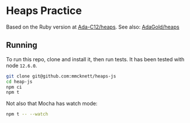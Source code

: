 # Heaps Practice
Based on the Ruby version at [Ada-C12/heaps](https://github.com/Ada-C12/heaps). See also: [AdaGold/heaps](https://github.com/AdaGold/heaps)

## Running
To run this repo, clone and install it, then run tests. It has been tested with node `12.6.0`.

```sh
git clone git@github.com:mmcknett/heaps-js
cd heap-js
npm ci
npm t
```

Not also that Mocha has watch mode:

```sh
npm t -- --watch
```
